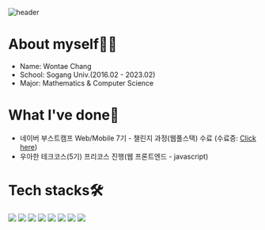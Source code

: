 ![header](https://capsule-render.vercel.app/api?type=waving&color=70FF70&height=300&section=header&text=Welcome%20to%20my%20Github&fontSize=70&fontColor=FFFFFF&desc=Wontae%20Chang&descAlign=80&descAlignY=65&animation=fadeIn)

# About myself👨‍🎓
- Name: Wontae Chang
- School: Sogang Univ.(2016.02 - 2023.02)
- Major: Mathematics & Computer Science

# What I've done📖
- 네이버 부스트캠프 Web/Mobile 7기 - 챌린지 과정(웹풀스택) 수료
(수료증: [Click here](https://cream-beryllium-ed0.notion.site/7-48dc1177c41b4c54b901704235272806))  
- 우아한 테크코스(5기) 프리코스 진행(웹 프론트엔드 - javascript)  

# Tech stacks🛠️
<img src="https://img.shields.io/badge/Python-3766AB?style=flat-square&logo=Python&logoColor=white"/> <img src="https://img.shields.io/badge/C-A8B9CC?style=flat-square&logo=C&logoColor=white"/> <img src="https://img.shields.io/badge/C++-3766AB?style=flat-square&logo=C%2B%2B&logoColor=white"/> <img src="https://img.shields.io/badge/HTML5-E34F26?style=flat-square&logo=HTML5&logoColor=white"/> <img src="https://img.shields.io/badge/CSS3-1572B6?style=flat-square&logo=CSS3&logoColor=white"/> <img src="https://img.shields.io/badge/JavaScript-F7DF1E?style=flat-square&logo=JavaScript&logoColor=white"/> <img src="https://img.shields.io/badge/Node.js-339933?style=flat-square&logo=Node.js&logoColor=white"/> <img src="https://img.shields.io/badge/React-61DAFB?style=flat-square&logo=React&logoColor=white"/> 
